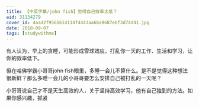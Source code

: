 ```yaml
---
title: 【中英字幕/john fish】觉得自己效率太低？
aid: 31134279
cover_id: 4aad2f9561614114f4443aa6ba9687ebf3d74d41.jpg
date: 2018-09-07
tags: [studywithme]
---
```

有人认为，早上的贪睡，可能形成雪球效应，打乱你一天的工作、生活和学习，让你的效率低下。

但在哈佛学霸小哥哥john fish眼里，多睡一会儿不算什么。是不是觉得这种想法很新鲜？那么多睡一会儿的小哥哥要怎么安排自己被打乱的一天呢？

小哥哥说自己才不是天生高效的人，关于坚持高效学习，他有自己独到的方法。如果你感兴趣，抓紧